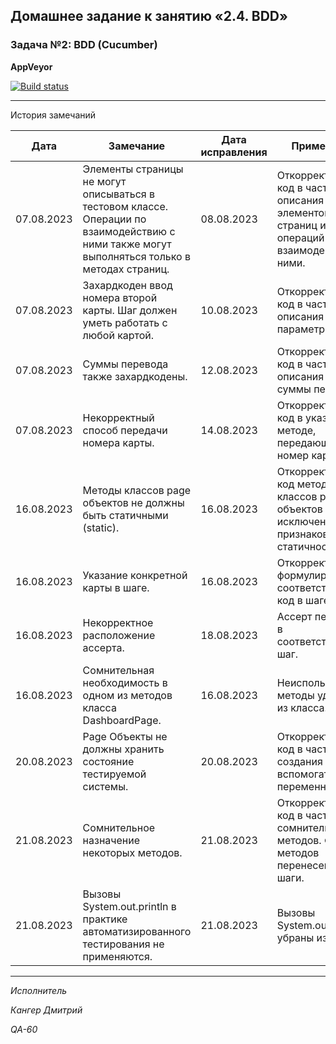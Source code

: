## Домашнее задание к занятию «2.4. BDD»

### Задача №2: BDD (Cucumber)

**AppVeyor**

[![Build status](https://ci.appveyor.com/api/projects/status/58ehixvto1jc4q5j?svg=true)](https://ci.appveyor.com/project/Kanger79/hw-8-6-2-cucumber)

***
  
 История замечаний

<table>
<thead>
<tr>
<th>Дата</th>
<th>Замечание</th>
<th>Дата исправления</th>
<th>Примечание</th>
</tr>
</thead>

<tbody>

<tr>
<td>07.08.2023</td>
<td>Элементы страницы не могут описываться в тестовом классе. Операции по взаимодействию с ними также могут выполняться только в методах страниц.</td>
<td>08.08.2023</td>
<td>Откорректирован код в части описания элементов страниц и операций по взаимодействию с ними.</td>
</tr>

<tr>
<td>07.08.2023</td>
<td>Захардкоден ввод номера второй карты. Шаг должен уметь работать с любой картой.</td>
<td>10.08.2023</td>
<td>Откорректирован код в части описания ввода параметров карт.</td>
</tr>

<tr>
<td>07.08.2023</td>
<td>Суммы перевода также захардкодены.</td>
<td>12.08.2023</td>
<td>Откорректирован код в части описания ввода суммы перевода.</td>
</tr>

<tr>
<td>07.08.2023</td>
<td>Некорректный способ передачи номера карты.</td>
<td>14.08.2023</td>
<td>Откорректирован код в указанном методе, передающим номер карты.</td>
</tr>

<tr>
<td>16.08.2023</td>
<td>Методы классов page объектов не должны быть статичными (static).</td>
<td>16.08.2023</td>
<td>Откорректирован код методов классов page объектов с исключением признаков статичности.</td>
</tr>

<tr>
<td>16.08.2023</td>
<td>Указание конкретной карты в шаге.</td>
<td>16.08.2023</td>
<td>Откорректирована формулировка и соответствующий код в шаге.</td>
</tr>

<tr>
<td>16.08.2023</td>
<td>Некорректное расположение ассерта.</td>
<td>18.08.2023</td>
<td>Ассерт перенесен в соответствующий шаг.</td>
</tr>

<tr>
<td>16.08.2023</td>
<td>Сомнительная необходимость в одном из методов класса DashboardPage.</td>
<td>16.08.2023</td>
<td>Неиспользуемые методы удалены из класса.</td>
</tr>

<tr>
<td>20.08.2023</td>
<td>Page Объекты не должны хранить состояние тестируемой системы.</td>
<td>20.08.2023</td>
<td>Откорректирован код в части создания вспомогательных переменных.</td>
</tr>

<tr>
<td>21.08.2023</td>
<td>Сомнительное назначение некоторых методов.</td>
<td>21.08.2023</td>
<td>Откорректирован код в части сомнительных методов. Функции методов перенесены в шаги.</td>
</tr>

<tr>
<td>21.08.2023</td>
<td>Вызовы System.out.println в практике автоматизированного тестирования не применяются.</td>
<td>21.08.2023</td>
<td>Вызовы System.out.println убраны из кода.</td>
</tr>

</tbody>
</table>

***

*Исполнитель*

*Кангер Дмитрий*

*QA-60*
